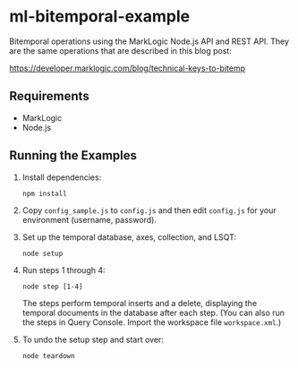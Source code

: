 # ml-bitemporal-example

Bitemporal operations using the MarkLogic Node.js API and REST API. They are the same operations that are described in this blog post:

https://developer.marklogic.com/blog/technical-keys-to-bitemp

## Requirements

- MarkLogic
- Node.js

## Running the Examples

1. Install dependencies:

   ```npm install```

2. Copy `config_sample.js` to `config.js` and then edit `config.js` for your environment (username, password).

3. Set up the temporal database, axes, collection, and LSQT:

   ```node setup```

4. Run steps 1 through 4:

   ```node step [1-4]```

   The steps perform temporal inserts and a delete, displaying the temporal documents in the database after each step. (You can also run the steps in Query Console. Import the workspace file `workspace.xml`.)

5. To undo the setup step and start over:

   ```node teardown```
